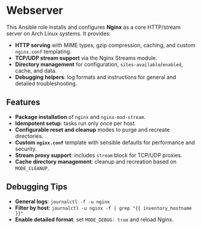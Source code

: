 # Webserver

This Ansible role installs and configures **Nginx** as a core HTTP/stream server on Arch Linux systems. It provides:

* **HTTP serving** with MIME types, gzip compression, caching, and custom `nginx.conf` templating.
* **TCP/UDP stream support** via the Nginx Streams module.
* **Directory management** for configuration, `sites-available`/`enabled`, cache, and data.
* **Debugging helpers**: log formats and instructions for general and detailed troubleshooting.

## Features

* **Package installation** of `nginx` and `nginx-mod-stream`.
* **Idempotent setup**: tasks run only once per host.
* **Configurable reset and cleanup** modes to purge and recreate directories.
* **Custom `nginx.conf`** template with sensible defaults for performance and security.
* **Stream proxy support**: includes `stream` block for TCP/UDP proxies.
* **Cache directory management**: cleanup and recreation based on `MODE_CLEANUP`.


## Debugging Tips

* **General logs**: `journalctl -f -u nginx`
* **Filter by host**: `journalctl -u nginx -f | grep "{{ inventory_hostname }}"`
* **Enable detailed format**: set `MODE_DEBUG: true` and reload Nginx.
